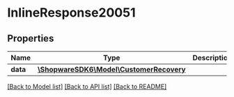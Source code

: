 # InlineResponse20051

## Properties
Name | Type | Description | Notes
------------ | ------------- | ------------- | -------------
**data** | [**\ShopwareSDK6\Model\CustomerRecovery**](CustomerRecovery.md) |  | [optional] 

[[Back to Model list]](../../README.md#documentation-for-models) [[Back to API list]](../../README.md#documentation-for-api-endpoints) [[Back to README]](../../README.md)


